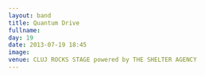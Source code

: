 ```yaml
---
layout: band
title: Quantum Drive
fullname: 
day: 19
date: 2013-07-19 18:45
image: 
venue: CLUJ ROCKS STAGE powered by THE SHELTER AGENCY
---
```



